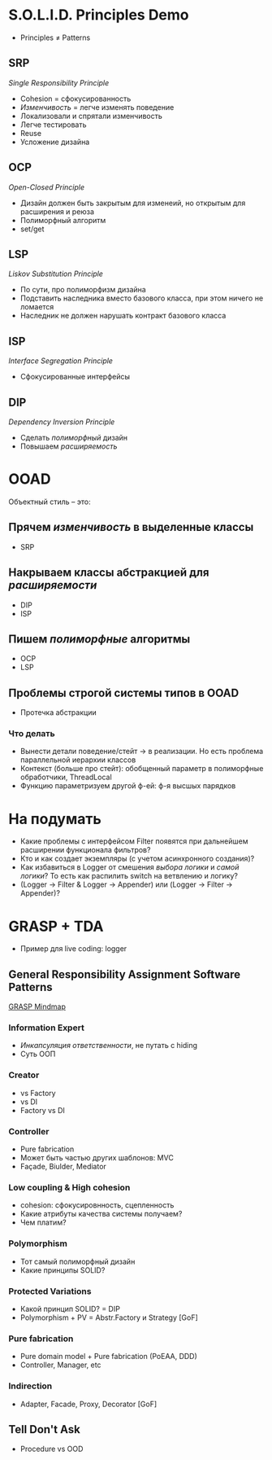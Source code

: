 # S.O.L.I.D. Principles Demo
- Principles ≠ Patterns
## SRP
_Single Responsibility Principle_
- Cohesion = сфокусированность
- _Изменчивость_ = легче изменять поведение
- Локализовали и спрятали изменчивость
- Легче тестировать
- Reuse
- Усложение дизайна

## OCP
_Open-Closed Principle_
- Дизайн должен быть закрытым для изменеий, но открытым для расширения и реюза
- Полиморфный алгоритм
- set/get

## LSP
_Liskov Substitution Principle_
- По сути, про полиморфизм дизайна
- Подставить наследника вместо базового класса, при этом ничего не ломается
- Наследник не должен нарушать контракт базового класса

## ISP
_Interface Segregation Principle_
- Сфокусированные интерфейсы

## DIP
_Dependency Inversion Principle_
- Сделать _полиморфный_ дизайн
- Повышаем _расширяемость_

# OOAD
Объектный стиль – это:

## Прячем _изменчивость_ в выделенные классы
- SRP

## Накрываем классы абстракцией для _расширяемости_
- DIP
- ISP

## Пишем _полиморфные_ алгоритмы
- OCP
- LSP

## Проблемы строгой системы типов в OOAD
- Протечка абстракции
### Что делать
- Вынести детали поведение/стейт -> в реализации. Но есть проблема параллельной иерархии классов
- Контекст (больше про стейт): обобщенный параметр в полиморфные обработчики, ThreadLocal
- Функцию параметризуем другой ф-ей: ф-я высшых парядков

# На подумать
- Какие проблемы с интерфейсом Filter появятся при дальнейшем расширении функционала фильтров?
- Кто и как создает экземпляры (с учетом асинхронного создания)?
- Как избавиться в Logger от смешения _выбора логики_ и _самой логики_? То есть как распилить switch на ветвлению и логику?
- (Logger -> Filter & Logger -> Appender) или (Logger -> Filter -> Appender)?


# GRASP + TDA
- Пример для live coding: logger

## General Responsibility Assignment Software Patterns
[GRASP Mindmap](https://dl.dropboxusercontent.com/u/3141158/GRASP_patterns.jpeg)
### Information Expert
- _Инкапсуляция ответственности_, не путать с hiding
- Суть ООП

### Creator
- vs Factory
- vs DI
- Factory vs DI

### Controller
- Pure fabrication
- Может быть частью других шаблонов: MVC
- Façade, Biulder, Mediator

### Low coupling & High cohesion
- cohesion: сфокусировнность, сцепленность
- Какие атрибуты качества системы получаем?
- Чем платим?

### Polymorphism
- Тот самый полиморфный дизайн
- Какие принципы SOLID?

### Protected Variations
- Какой принцип SOLID? = DIP
- Polymorphism + PV = Abstr.Factory и Strategy [GoF]

### Pure fabrication
- Pure domain model + Pure fabrication (PoEAA, DDD)
- Controller, Manager, etc

### Indirection
- Adapter, Facade, Proxy, Decorator [GoF]

## Tell Don't Ask
- Procedure vs OOD